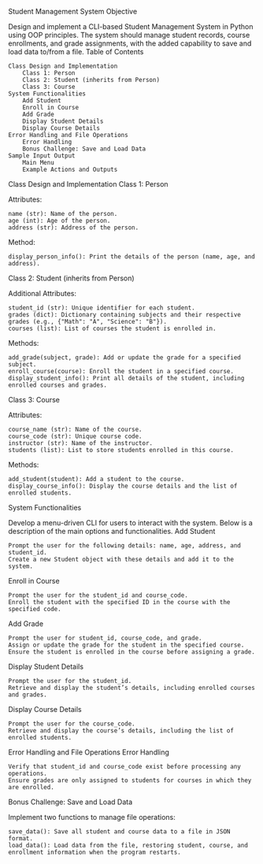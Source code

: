 Student Management System
Objective

Design and implement a CLI-based Student Management System in Python using OOP principles. The system should manage student records, course enrollments, and grade assignments, with the added capability to save and load data to/from a file.
Table of Contents

    Class Design and Implementation
        Class 1: Person
        Class 2: Student (inherits from Person)
        Class 3: Course
    System Functionalities
        Add Student
        Enroll in Course
        Add Grade
        Display Student Details
        Display Course Details
    Error Handling and File Operations
        Error Handling
        Bonus Challenge: Save and Load Data
    Sample Input Output
        Main Menu
        Example Actions and Outputs

Class Design and Implementation
Class 1: Person

Attributes:

    name (str): Name of the person.
    age (int): Age of the person.
    address (str): Address of the person.

Method:

    display_person_info(): Print the details of the person (name, age, and address).

Class 2: Student (inherits from Person)

Additional Attributes:

    student_id (str): Unique identifier for each student.
    grades (dict): Dictionary containing subjects and their respective grades (e.g., {"Math": "A", "Science": "B"}).
    courses (list): List of courses the student is enrolled in.

Methods:

    add_grade(subject, grade): Add or update the grade for a specified subject.
    enroll_course(course): Enroll the student in a specified course.
    display_student_info(): Print all details of the student, including enrolled courses and grades.

Class 3: Course

Attributes:

    course_name (str): Name of the course.
    course_code (str): Unique course code.
    instructor (str): Name of the instructor.
    students (list): List to store students enrolled in this course.

Methods:

    add_student(student): Add a student to the course.
    display_course_info(): Display the course details and the list of enrolled students.

System Functionalities

Develop a menu-driven CLI for users to interact with the system. Below is a description of the main options and functionalities.
Add Student

    Prompt the user for the following details: name, age, address, and student_id.
    Create a new Student object with these details and add it to the system.

Enroll in Course

    Prompt the user for the student_id and course_code.
    Enroll the student with the specified ID in the course with the specified code.

Add Grade

    Prompt the user for student_id, course_code, and grade.
    Assign or update the grade for the student in the specified course. Ensure the student is enrolled in the course before assigning a grade.

Display Student Details

    Prompt the user for the student_id.
    Retrieve and display the student’s details, including enrolled courses and grades.

Display Course Details

    Prompt the user for the course_code.
    Retrieve and display the course’s details, including the list of enrolled students.

Error Handling and File Operations
Error Handling

    Verify that student_id and course_code exist before processing any operations.
    Ensure grades are only assigned to students for courses in which they are enrolled.

Bonus Challenge: Save and Load Data

Implement two functions to manage file operations:

    save_data(): Save all student and course data to a file in JSON format.
    load_data(): Load data from the file, restoring student, course, and enrollment information when the program restarts.
